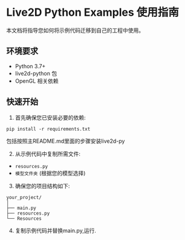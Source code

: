 # Live2D Python Examples 使用指南

本文档将指导您如何将示例代码迁移到自己的工程中使用。

## 环境要求

- Python 3.7+
- live2d-python 包
- OpenGL 相关依赖

## 快速开始

1. 首先确保您已安装必要的依赖:
```
pip install -r requirements.txt
```
包括按照主README.md里面的步骤安装live2d-py

2. 从示例代码中复制所需文件:
- `resources.py`
- `模型文件夹` (根据您的模型选择)

3. 确保您的项目结构如下:
```
your_project/
│
├── main.py
├── resources.py
└── Resources
```

4. 复制示例代码并替换main.py,运行.